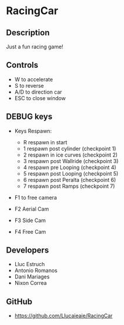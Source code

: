 # RacingCar
## Description

Just a fun racing game!

## Controls
- W to accelerate
- S to reverse 
- A/D to direction car
- ESC to close window

## DEBUG keys
- Keys Respawn:
  + R respawn in start
  + 1 respawn post cylinder (checkpoint 1)
  + 2 respawn in ice curves (checkpoint 2)
  + 3 respawn post Wallride (checkpoint 3)
  + 4 respawn pre Looping  (checkpoint 4)
  + 5 respawn post Looping (checkpoint 5)
  + 6 respawn post Peralta (checkpoint 6)
  + 7 respawn post Ramps  (checkpoint 7)

- F1 to free camera
- F2 Aerial Cam
- F3 Side Cam
- F4 Free Cam



## Developers

- Lluc Estruch
- Antonio Romanos
- Dani Mariages
- Nixon Correa

## GitHub
- https://github.com/Llucaieaie/RacingCar
